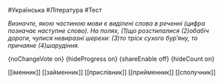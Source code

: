 #Українська #Література #Тест

*Визначте, якою частиною мови є виділені слова в реченні (цифра позначає наступне слово). На полях, (1)що розстилалися (2)обабіч дороги, чулися невиразні шерехи: (3)то тріск сухого бур’яну, то причаяне (4)шарудіння.*

{noChangeVote on}
{hideProgress on}
{shareEnable off}
{hideCount on}

[[іменник]]
[[займенник]]
[[прислівник]]
[[прийменник]]
[[сполучник]]
